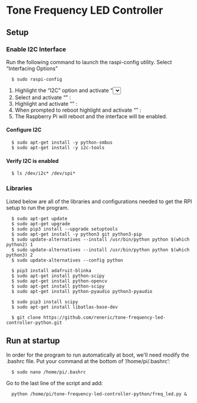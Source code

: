 # Tone Frequency LED Controller
## Setup
### Enable I2C Interface
Run the following command to launch the raspi-config utility. Select “Interfacing Options”
```
  $ sudo raspi-config
```
1. Highlight the “I2C” option and activate “<Select>”.
2. Select and activate “<Yes>” :
3. Highlight and activate “<Ok>” :
4. When prompted to reboot highlight and activate “<Yes>” :
5. The Raspberry Pi will reboot and the interface will be enabled.

#### Configure I2C
```
  $ sudo apt-get install -y python-smbus
  $ sudo apt-get install -y i2c-tools
```
#### Verify I2C is enabled
```
  $ ls /dev/i2c* /dev/spi*
```

### Libraries
Listed below are all of the libraries and configurations needed to get the RPI setup to run the program.
```
  $ sudo apt-get update
  $ sudo apt-get upgrade
  $ sudo pip3 install --upgrade setuptools
  $ sudo apt-get install -y python3 git python3-pip
  $ sudo update-alternatives --install /usr/bin/python python $(which python2) 1
  $ sudo update-alternatives --install /usr/bin/python python $(which python3) 2
  $ sudo update-alternatives --config python
  
  $ pip3 install adafruit-blinka
  $ sudo apt-get install python-scipy
  $ sudo apt-get install python-opencv
  $ sudo apt-get install python-scipy
  $ sudo apt-get install python-pyaudio python3-pyaudio

  $ sudo pip3 install scipy
  $ sudo apt-get install libatlas-base-dev

  $ git clone https://github.com/reneric/tone-frequency-led-controller-python.git
```

## Run at startup
In order for the program to run automatically at boot, we'll need modify the .bashrc file.
Put your command at the bottom of ‘/home/pi/.bashrc’:
```
  $ sudo nano /home/pi/.bashrc
```
Go to the last line of the script and add:
```
  python /home/pi/tone-frequency-led-controller-python/freq_led.py &
```